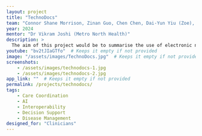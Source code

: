 ```yaml
---
layout: project
title: "TechnoDocs"
team: "Connor Shane Morrison, Zinan Guo, Chen Chen, Dai-Yun Yiu (Zoe), Pramith Kodali "
year: 2024
mentor: "Dr Vikram Joshi (Metro North Health)"
description: >
  The aim of this project would be to summarise the use of electronic notes utilising artificial intelligence modalities. This would help develop up to date, precise summaries of patients undergoing Rehabilitation to inform the programme the patient has undertaken while in hospital to the point of discharge. This incubator would help inform learning models to eventually summarise data at the point of patient referral to see if what requirements and parameters would be needed to aid their Rehabilitation journey.
youtube: "bv2tJIaGTfo"  # Keeps it empty if not provided
image: "/assets/images/TechnoDocs.jpg"  # Keeps it empty if not provided
screenshots:
    - /assets/images/technodocs-1.jpg
    - /assets/images/technodocs-2.jpg
app_link: ""  # Keeps it empty if not provided
permalink: /projects/technodocs/
tags:
    - Care Coordination
    - AI
    - Interoperability
    - Decision Support
    - Disease Management
designed_for: "Clinicians"
---
```

